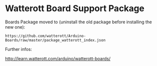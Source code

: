 # Watterott Board Support Package

Boards Package moved to (uninstall the old package before installing the new one):

```
https://github.com/watterott/Arduino-Boards/raw/master/package_watterott_index.json
```

Further infos:

http://learn.watterott.com/arduino/watterott-boards/
